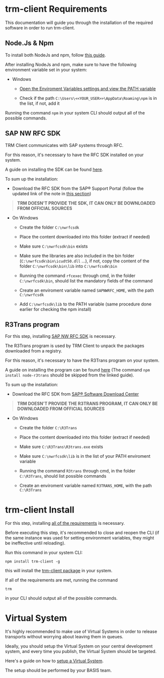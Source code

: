 # trm-client Requirements

This documentation will guide you through the installation of the required software in order to run trm-client.

## Node.Js & Npm

To install both NodeJs and npm, follow [this guide](https://docs.npmjs.com/downloading-and-installing-node-js-and-npm#using-a-node-version-manager-to-install-nodejs-and-npm).


After installing NodeJs and npm, make sure to have the following environment variable set in your system:
- Windows

    - [Open the Enviroment Variables settings and view the PATH variable](https://learn.microsoft.com/en-us/previous-versions/office/developer/sharepoint-2010/ee537574(v=office.14))

    - Check if the path `C:\Users\<<YOUR_USER>>\AppData\Roaming\npm` is in the list, if not, add it

Running the command `npm` in your system CLI should output all of the possible commands.

## SAP NW RFC SDK
TRM Client communicates with SAP systems through RFC.

For this reason, it's necessary to have the RFC SDK installed on your system.

A guide on installing the SDK can be found [here](https://github.com/SAP/node-rfc/blob/main/doc/installation.md#sap-nwrfc-sdk-installation).

To sum up the installation:

- Download the RFC SDK from the SAP® Support Portal (follow the updated link of the note in [this section](https://support.sap.com/en/product/connectors/nwrfcsdk.html?anchorId=section_1291717368))

> **TRM DOESN'T PROVIDE THE SDK, IT CAN ONLY BE DOWNLOADED FROM OFFICIAL SOURCES**

- On Windows
    - Create the folder `C:\nwrfcsdk`
    - Place the content downloaded into this folder (extract if needed)

    - Make sure `C:\nwrfcsdk\bin` exists

    - Make sure the libraries are also included in the bin folder (`C:\nwrfcsdk\bin\icudt50.dll` ...), if not, copy the content of the folder `C:\nwrfcsdk\bin\lib` into `C:\nwrfcsdk\bin`

    - Running the command `rfcexec` through cmd, in the folder `C:\nwrfcsdk\bin`, should list the mandatory fields of the command

    - Create an enviroment variable named `SAPNWRFC_HOME`, with the path `C:\nwrfcsdk`

    - Add `C:\nwrfcsdk\lib` to the PATH variable (same procedure done earlier for checking the npm install)

## R3Trans program

For this step, installing [SAP NW RFC SDK](#SAP-NW-RFC-SDK) is necessary.

The R3Trans program is used by TRM Client to unpack the packages downloaded from a registry.

For this reason, it's necessary to have the R3Trans program on your system.

A guide on installing the program can be found [here](https://github.com/RegestaItalia/node-r3trans#installation) (The command `npm install node-r3trans` should be skipped from the linked guide).

To sum up the installation:

- Download the RFC SDK from [SAP® Software Download Center](https://support.sap.com/en/my-support/software-downloads.html)

> **TRM DOESN'T PROVIDE THE R3TRANS PROGRAM, IT CAN ONLY BE DOWNLOADED FROM OFFICIAL SOURCES**

- On Windows

    - Create the folder `C:\R3Trans`

    - Place the content downloaded into this folder (extract if needed)

    - Make sure `C:\R3Trans\R3trans.exe` exists

    - Make sure `C:\nwrfcsdk\lib` is in the list of your PATH enviroment variable

    - Running the command `R3trans` through cmd, in the folder `C:\R3Trans`, should list possible commands

    - Create an enviroment variable named `R3TRANS_HOME`, with the path `C:\R3Trans`

# trm-client Install

For this step, installing [all of the requirements](#trm-client-requirements) is necessary.

Before executing this step, it's recommended to close and reopen the CLI (if the same instance was used for setting environment variables, they might be ineffective until reloading).

Run this command in your system CLI:

`npm install trm-client -g`

this will install the [trm-client package](https://www.npmjs.com/package/trm-client) in your system.

If all of the requirements are met, running the command

`trm`

in your CLI should output all of the possible commands.

# Virtual System

It's highly recommended to make use of Virtual Systems in order to release transports without worrying about leaving them in queues.

Ideally, you should setup the Virtual System on your central development system, and every time you publish, the Virtual System should be targeted.

Here's a guide on how to [setup a Virtual System](https://help.sap.com/doc/saphelp_nw73ehp1/7.31.19/en-us/44/b4a0db7acc11d1899e0000e829fbbd/content.htm?no_cache=true).

The setup should be performed by your BASIS team.